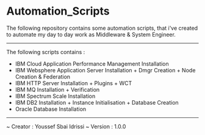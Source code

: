 # Automation_Scripts
The following repository contains some automation scripts, that i've created to automate my day to day work as Middleware &amp; System Engineer. 

___

The following scripts contains :
* IBM Cloud Application Performance Management Installation
* IBM Websphere Application Server Installation + Dmgr Creation + Node Creation & Federation
* IBM HTTP Server Installation + Plugins + WCT
* IBM MQ Installation + Verification
* IBM Spectrum Scale Installation
* IBM DB2 Installation + Instance Initialisation + Database Creation
* Oracle Database Installation

___

~ Creator : Youssef Sbai Idrissi
~ Version : 1.0.0

